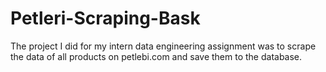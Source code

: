 # Petleri-Scraping-Bask
The project I did for my intern data engineering assignment was to scrape the data of all products on petlebi.com and save them to the database.
